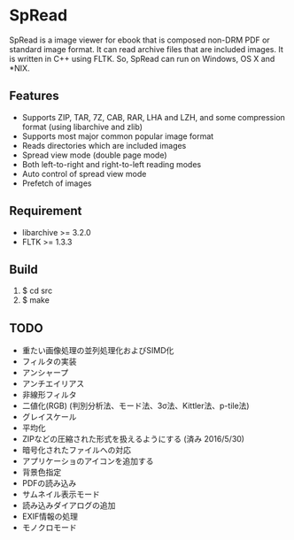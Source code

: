 SpRead
==========

SpRead is a image viewer for ebook that is composed non-DRM PDF or standard image format.
It can read archive files that are included images.
It is written in C++ using FLTK. So, SpRead can run on Windows, OS X and *NIX.

## Features
* Supports ZIP, TAR, 7Z, CAB, RAR, LHA and LZH, and some compression format (using libarchive and zlib)
* Supports most major common popular image format
* Reads directories which are included images
* Spread view mode (double page mode)
 * Both left-to-right and right-to-left reading modes
 * Auto control of spread view mode
* Prefetch of images

## Requirement
* libarchive >= 3.2.0
* FLTK >= 1.3.3

## Build
  1. $ cd src
  1. $ make

## TODO
* 重たい画像処理の並列処理化およびSIMD化
* フィルタの実装
 * アンシャープ
 * アンチエイリアス
 * 非線形フィルタ
 * 二値化(RGB) (判別分析法、モード法、3σ法、Kittler法、p-tile法)
 * グレイスケール
 * 平均化
* ZIPなどの圧縮された形式を扱えるようにする (済み 2016/5/30)
 * 暗号化されたファイルへの対応
* アプリケーショのアイコンを追加する
* 背景色指定
* PDFの読み込み
* サムネイル表示モード
* 読み込みダイアログの追加
* EXIF情報の処理
* モノクロモード

